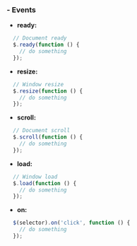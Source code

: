 ### - Events

- **ready:**
```javascript
  // Document ready
  $.ready(function () {
    // do something
  });
```

- **resize:**
```javascript
  // Window resize
  $.resize(function () {
    // do something
  });
```

- **scroll:**
```javascript
  // Document scroll
  $.scroll(function () {
    // do something
  });
```

- **load:**
```javascript
  // Window load
  $.load(function () {
    // do something
  });
```

- **on:**
```javascript
  $(selector).on('click', function () {
    // do something
  });
```
